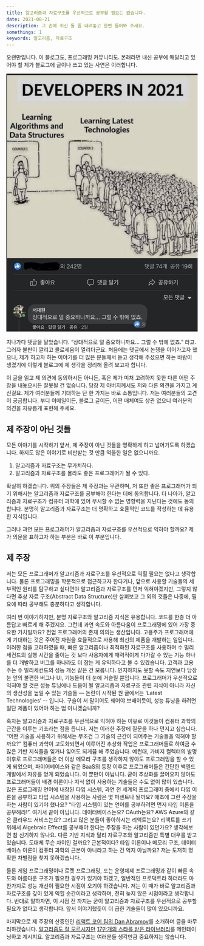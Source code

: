 ```yaml
---
title: 알고리즘과 자료구조를 우선적으로 공부할 필요는 없습니다.   
date: 2021-08-21  
description: 그 손에 쥐신 돌 좀 내려놓고 한번 들어봐 주세요.  
somethings: 1  
keywords: 알고리즘, 자료구조
---
```


오랜만입니다. 이 블로그도, 프로그래밍 커뮤니티도. 본래라면 내신 공부에 매달리고 있어야 할 제가 블로그에 글이나 쓰고 있는 사연은 이러합니다.

![게시글 원문](./post.png)

지나가다 댓글을 달았습니다. “상대적으로 덜 중요하니까요… 그럴 수 밖에 없죠.” 라고. 그러자 불판이 깔리고 콜로세움이 열리더군요. 처음에는 댓글에서 논쟁을 이어가고자 했으나, 제가 하고자 하는 이야기를 더 많은 분들께서 듣고 생각해 주셨으면 하는 바람이 생겼기에 이렇게 블로그에 제 생각을 정리해 올려 보고자 합니다.

이 글을 읽고 제 의견에 동의하시든 아니든, 혹은 제가 미처 고려하지 못한 다른 어떤 주장을 내놓으시든 잘못될 건 없습니다. 당장 제 아버지께서도 저와 다른 의견을 가지고 계신걸요. 제가 여러분들께 기대하는 단 한 가지는 바로 소통입니다. 저는 여러분들의 고견이 궁금합니다. 부디 이메일이든, 블로그 글이든, 어떤 매체여도 상관 없으니 여러분의 의견을 자유롭게 표현해 주세요.

## 제 주장이 아닌 것들

모든 이야기를 시작하기 앞서, 제 주장이 아닌 것들을 명확하게 하고 넘어가도록 하겠습니다. 하지도 않은 이야기로 비판받는 것 만큼 억울한 일은 없으니까요.

1. 알고리즘과 자료구조는 무가치하다.
2. 알고리즘과 자료구조를 몰라도 좋은 프로그래머가 될 수 있다.

확실히 하겠습니다. 위의 주장들은 제 주장과는 무관하며, 저 또한 좋은 프로그래머가 되기 위해서는 알고리즘과 자료구조를 공부해야 한다는 데에 동의합니다. 더 나아가, 알고리즘과 자료구조가 컴퓨터 과학에 있어 무시할 수 없는 영향력을 지닌다는 것에도 동의합니다. 분명히 알고리즘과 자료구조는 더 명확하고 효율적인 코드를 작성하는 데 유용한 지식입니다.

그러나 과연 모든 프로그래머가 알고리즘과 자료구조를 우선적으로 익혀야 할까요? 제가 의문을 표하고자 하는 부분은 바로 이 부분입니다.

## 제 주장

저는 모든 프로그래머가 알고리즘과 자료구조를 우선적으로 익힐 필요는 없다고 생각합니다.
물론 프로그래밍을 학문적으로 접근하고자 한다거나, 앞으로 사용할 기술들의 세부적인 원리를 탐구하고 싶다면야 알고리즘과 자료구조를 먼저 익혀야겠지만, 그렇지 않다면 추상 자료 구조(Abstract Data Structure)만 살펴보고 그 외의 것들은 나중에, 필요에 따라 공부해도 충분하다고 생각합니다.

여러 번 이야기하지만, 분명 자료구조와 알고리즘 지식은 유용합니다. 코드를 한층 더 아름답고 빠르게 해 주겠지요. 그런데 과연 속도와 아름다움이 프로그래밍에 있어 가장 중요한 가치일까요? 전업 프로그래머의 존재 의의는 생산입니다. 고용주가 프로그래머에게 기대하는 것은 주어진 자원을 효율적으로 사용해 최선의 제품을 개발하는 일입니다. 이러한 점을 고려하였을 때, 빠른 알고리즘이나 최적화된 자료구조를 사용하며 수 밀리세컨드의 실행 시간을 줄이는 것 보다 사용자에게 매력적이게 다가갈 수 있는 기능 하나를 더 개발하고 버그를 하나라도 더 잡는 게 유익하다고 볼 수 있겠습니다. 고객과 고용주는 수 밀리세컨드의 성능 개선 같은 건 모릅니다. 인지하지도 못할 속도 지연보다 당장 눈 앞의 불편한 버그나 UI, 기능들이 더 눈에 거슬릴 뿐입니다. 프로그래머가 우선적으로 익혀야 할 것은 성능 튜닝에나 도움이 될 알고리즘과 자료구조 관련 지식이 아니라 자신의 생산성을 높일 수 있는 기술들 — 논란이 시작된 원 글에서는 ‘Latest Technologies’ -- 입니다. 구슬이 서 말이어도 꿰어야 보배이듯이, 성능 튜닝을 하려면 일단 제품이 있어야 하는 법 아니겠습니까?

혹자는 알고리즘과 자료구조를 우선적으로 익혀야 하는 이유로 이것들이 컴퓨터 과학의 근간을 이루는 기초라는 점을 듭니다. 저는 이러한 주장에 질문을 하나 던지고 싶습니다. “어떤 기술을 사용하기 위해서는 무조건 그 기술의 근간이 되어주는 기술들을 익혀야 할까요?” 컴퓨터 과학이 고도화되면서 이루어진 추상화 작업은 프로그래머들로 하여금 수많은 기반 지식들을 잊거나 잊어도 되게끔 해 주었습니다. 예컨대, 가비지 컬렉터의 발명 이후로 프로그래머들은 더 이상 메모리 구조를 생각하지 않아도 프로그래밍을 할 수 있게 되었으며, 파이어베이스와 같은 BaaS의 등장 이후로 프로그래머들은 간단한 백엔드 개발에서 자유를 얻게 되었습니다. 이 뿐만이 아닙니다. 굳이 추상화를 끌어오지 않아도 프로그래머들이 배경 이론이나 지식 없이 사용하는 기술들은 수도 없이 많이 있습니다. 많은 프로그래밍 언어에 내장된 타입 시스템, 과연 전 세계의 프로그래머 중에서 타입 이론을 공부하고 타입 시스템을 사용하는 사람은 몇 퍼센트나 될까요? 애초에 그런 주장을 하는 사람이 있기야 했나요? “타입 시스템이 있는 언어를 공부하려면 먼저 타입 이론을 공부해라!”. 여기서 끝이 아닙니다. 데이터베이스는요? OAuth는요? AWS Azure와 같은 클라우드 서비스는요? 그리고 많은 분들이 좋아하시는 리액트는요? 리액트를 쓰기 위해서 Algebraic Effect를 공부해야 한다는 주장을 하는 사람이 있던가요? 생각해보면 참 신기하지 않나요. 다른 기반 지식과 달리 자료구조와 알고리즘만 특별 대우를 받고 있습니다. 도대체 무슨 차이인 걸까요? 근본적이다? 타입 이론이나 메모리 구조, 데이터베이스 이론이 컴퓨터 과학의 근본이 아니라고 하는 건 억지 아닐까요? 저는 도저히 명확한 차별점을 찾지 못하겠습니다.

물론 게임 프로그래밍이나 로켓 프로그래밍, 또는 운영체제 프로그래밍과 같이 빠른 속도와 아름다운 구조가 필요한 경우가 있기야 하겠고, 일반적인 프로덕트라 하더라도 마찬가지로 성능 개선이 필요한 시점이 오기야 하겠습니다. 저는 이 때가 바로 알고리즘과 자료구조를 깊이 있게 익힐 순간이라고 생각하며, 전혀 늦지 않은 시점이라고 생각합니다. 반대로 말하자면, 이 시점 전 까지는 굳이 알고리즘과 자료구조를 우선적으로 공부할 필요가 없다고 생각합니다. 앞서 이야기했듯이 더 급한 기술들이 많이 있으니까요.

마지막으로 제 주장의 산증인인 [리액트 코어 팀의 Dan Abramov](https://github.com/gaearon)를 소개하며 글을 마무리하겠습니다. [알고리즘도 잘 모르시지만](https://overreacted.io/things-i-dont-know-as-of-2018/) [17만개의 스타를 받은 라이브러리](https://reactjs.org)를 메인테이닝하고 계시지요. 알고리즘과 자료구조는 여러분들 생각만큼 중요하지는 않습니다.